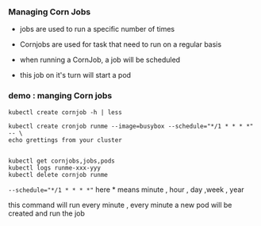 ### Managing Corn Jobs

- jobs are used to run a specific number of times 

- Cornjobs are used for task that need to run on a regular basis 

- when running a CornJob,  a job will be scheduled 

- this job on it's turn will start a pod

### demo : manging  Corn jobs

```
kubectl create cornjob -h | less

kubectl create cronjob runme --image=busybox --schedule="*/1 * * * *" -- \
echo grettings from your cluster


kubectl get cornjobs,jobs,pods 
kubectl logs runme-xxx-yyy
kubectl delete cornjob runme
```

`--schedule="*/1 * * * *"`  here * means  minute , hour , day ,week , year

this command will run every minute , every minute a new pod will be created and run the job
